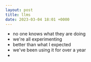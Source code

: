 ```yaml
---
layout: post
title: llms
date: 2023-03-04 18:01 +0000
---
```


- no one knows what they are doing
- we're all experimenting
- better than what I expected
- we've been using it for over a year
- 
